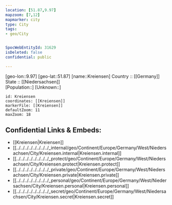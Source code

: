 ```yaml
---
location: [51.87,9.97] 
mapzoom: [7,12] 
mapmarker: city 
type: City
tags:
- geo/City


SpocWebEntityId: 31629
isDeleted: false
confidential: public

---
```

[geo-lon::9.97] 
[geo-lat::51.87] 
[name::Kreiensen] 
Country :: [[Germany]]  
State :: [[Niedersachsen]]  
[Population::] 
[Unknown::] 


```leaflet
id: Kreiensen
coordinates: [[Kreiensen]] 
markerFile: [[Kreiensen]] 
defaultZoom: 11 
maxZoom: 18
```


## Confidential Links & Embeds: 
- [[Kreiensen|Kreiensen]]  
- [[../../../../../../../../_internal/geo/Continent/Europe/Germany/West/Niedersachsen/City/Kreiensen.internal|Kreiensen.internal]] 
- [[../../../../../../../../_protect/geo/Continent/Europe/Germany/West/Niedersachsen/City/Kreiensen.protect|Kreiensen.protect]] 
- [[../../../../../../../../_private/geo/Continent/Europe/Germany/West/Niedersachsen/City/Kreiensen.private|Kreiensen.private]] 
- [[../../../../../../../../_personal/geo/Continent/Europe/Germany/West/Niedersachsen/City/Kreiensen.personal|Kreiensen.personal]] 
- [[../../../../../../../../_secret/geo/Continent/Europe/Germany/West/Niedersachsen/City/Kreiensen.secret|Kreiensen.secret]] 
